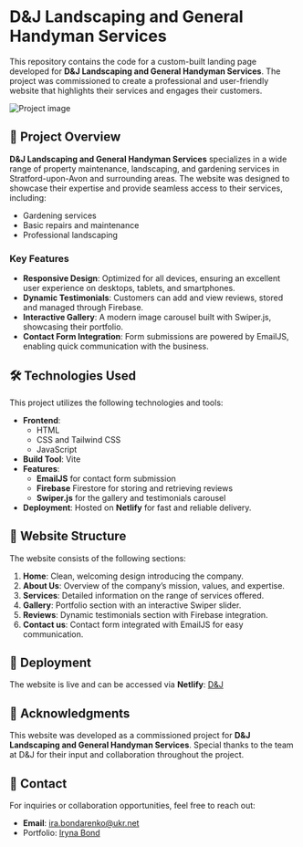 # D&J Landscaping and General Handyman Services

This repository contains the code for a custom-built landing page developed for **D&J Landscaping and General Handyman Services**. The project was commissioned to create a professional and user-friendly website that highlights their services and engages their customers.

![Project image](./images/asset-1.pngp "project image")

## 🌟 Project Overview

**D&J Landscaping and General Handyman Services** specializes in a wide range of property maintenance, landscaping, and gardening services in Stratford-upon-Avon and surrounding areas. The website was designed to showcase their expertise and provide seamless access to their services, including:

- Gardening services
- Basic repairs and maintenance
- Professional landscaping

### Key Features

- **Responsive Design**: Optimized for all devices, ensuring an excellent user experience on desktops, tablets, and smartphones.
- **Dynamic Testimonials**: Customers can add and view reviews, stored and managed through Firebase.
- **Interactive Gallery**: A modern image carousel built with Swiper.js, showcasing their portfolio.
- **Contact Form Integration**: Form submissions are powered by EmailJS, enabling quick communication with the business.

## 🛠️ Technologies Used

This project utilizes the following technologies and tools:

- **Frontend**:
  - HTML
  - CSS and Tailwind CSS
  - JavaScript
- **Build Tool**: Vite
- **Features**:
  - **EmailJS** for contact form submission
  - **Firebase** Firestore for storing and retrieving reviews
  - **Swiper.js** for the gallery and testimonials carousel
- **Deployment**: Hosted on **Netlify** for fast and reliable delivery.

## 📂 Website Structure

The website consists of the following sections:

1. **Home**: Clean, welcoming design introducing the company.
2. **About Us**: Overview of the company’s mission, values, and expertise.
3. **Services**: Detailed information on the range of services offered.
4. **Gallery**: Portfolio section with an interactive Swiper slider.
5. **Reviews**: Dynamic testimonials section with Firebase integration.
6. **Contact us**: Contact form integrated with EmailJS for easy communication.

## 🚀 Deployment

The website is live and can be accessed via **Netlify**: [D&J](https://markdownlivepreview.com/)

## 📝 Acknowledgments

This website was developed as a commissioned project for **D&J Landscaping and General Handyman Services**. Special thanks to the team at D&J for their input and collaboration throughout the project.

## 📧 Contact

For inquiries or collaboration opportunities, feel free to reach out:

- **Email**: [ira.bondarenko@ukr.net](ira.bondarenko@ukr.net)
- Portfolio: [Iryna Bond](https://iryna-bond-portfolio.vercel.app/)

